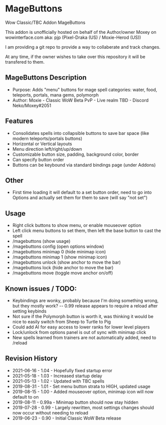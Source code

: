 # MageButtons
Wow Classic/TBC Addon MageButtons

This addon is unofficially hosted on behalf of the Author/owner Moxey on wowinterface.com aka: pjp (Pixel-Draka (US) / Moxie-Herod (US))

I am providing a git repo to provide a way to collaberate and track changes.

At any time, if the owner wishes to take over this repository it will be transfered to them.

## MageButtons Description

- Purpose: Adds "menu" buttons for mage spell categories: water, food, teleports, portals, mana gems, polymorph
- Author: Moxie <Alway East> - Classic WoW Beta PvP - Live realm TBD - Discord Neko/Moxey#2051

## Features
- Consolidates spells into collapsible buttons to save bar space (like modern teleports/portals buttons)
- Horizontal or Vertical layouts
- Menu direction left/right/up/down
- Customizable button size, padding, background color, border
- Can specify button order
- Buttons can be keybound via standard bindings page (under Addons)

## Other
- First time loading it will default to a set button order, need to go into Options and actually set them for them to save (will say "not set")

## Usage
- Right click buttons to show menu, or enable mouseover option
- Left click menu buttons to set them, then left the base button to cast the spell
- /magebuttons (show usage)
- /magebuttons config (open options window)
- /magebuttons minimap 0 (hide minimap icon)
- /magebuttons minimap 1 (show minimap icon)
- /magebuttons unlock (show anchor to move the bar)
- /magebuttons lock (hide anchor to move the bar)
- /magebuttons move (toggle move anchor on/off)

## Known issues / TODO:
- Keybindings are wonky, probably because I'm doing something wrong, but they mostly work?
-- 0.99 release appears to require a reload after setting keybinds
- Not sure if the Polymorph button is worth it, was thinking it would be nice to easily switch from Sheep to Turtle to Pig
- Could add AI for easy access to lower ranks for lower level players
- Lock/unlock from options panel is out of sync with minimap click
- New spells learned from trainers are not automatically added, need to /reload

## Revision History
- 2021-06-16 - 1.04 - Hopefully fixed startup error
- 2021-05-18 - 1.03 - Increased startup delay
- 2021-05-13 - 1.02 - Updated with TBC spells
- 2019-08-31 - 1.01 - Set menu button strata to HIGH, updated usage
- 2019-08-15 - 1.00 - Added mouseover option, minimap icon will now default to on
- 2019-08-11 - 0.99a - Minimap button should now stay hidden
- 2019-07-28 - 0.99 - Largely rewritten, most settings changes should now occur without needing to reload
- 2019-06-23 - 0.90 - Initial Classic WoW Beta release